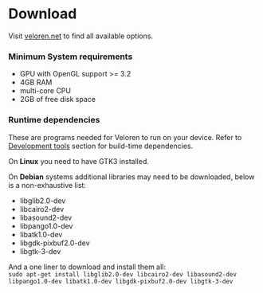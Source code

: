# Download

Visit [veloren.net](https://www.veloren.net/download) to find all available options.

### Minimum System requirements

- GPU with OpenGL support >= 3.2
- 4GB RAM
- multi-core CPU
- 2GB of free disk space

### Runtime dependencies

These are programs needed for Veloren to run on your device. Refer to [Development tools](/contributors/developers) section for build-time dependencies.

On **Linux** you need to have GTK3 installed.

On **Debian** systems additional libraries may need to be downloaded, below is a non-exhaustive list:

- libglib2.0-dev
- libcairo2-dev
- libasound2-dev
- libpango1.0-dev
- libatk1.0-dev
- libgdk-pixbuf2.0-dev
- libgtk-3-dev

And a one liner to download and install them all:<br/>
`sudo apt-get install libglib2.0-dev libcairo2-dev libasound2-dev libpango1.0-dev libatk1.0-dev libgdk-pixbuf2.0-dev libgtk-3-dev`
